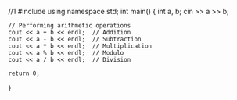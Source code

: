 //1
#include <iostream>
using namespace std;
int main() {
    int a, b;
    cin >> a >> b;

    // Performing arithmetic operations
    cout << a + b << endl;  // Addition
    cout << a - b << endl;  // Subtraction
    cout << a * b << endl;  // Multiplication
    cout << a % b << endl;  // Modulo
    cout << a / b << endl;  // Division

    return 0;
}
